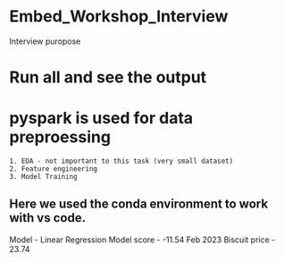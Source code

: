 # Embed_Workshop_Interview
Interview puropose

# Run all and see the output

# pyspark is used for data preproessing
    1. EDA - not important to this task (very small dataset)
    2. Feature engineering
    3. Model Training

## Here we used the conda environment to work with vs code.

Model - Linear Regression
Model score - -11.54
Feb 2023 Biscuit price - 23.74
